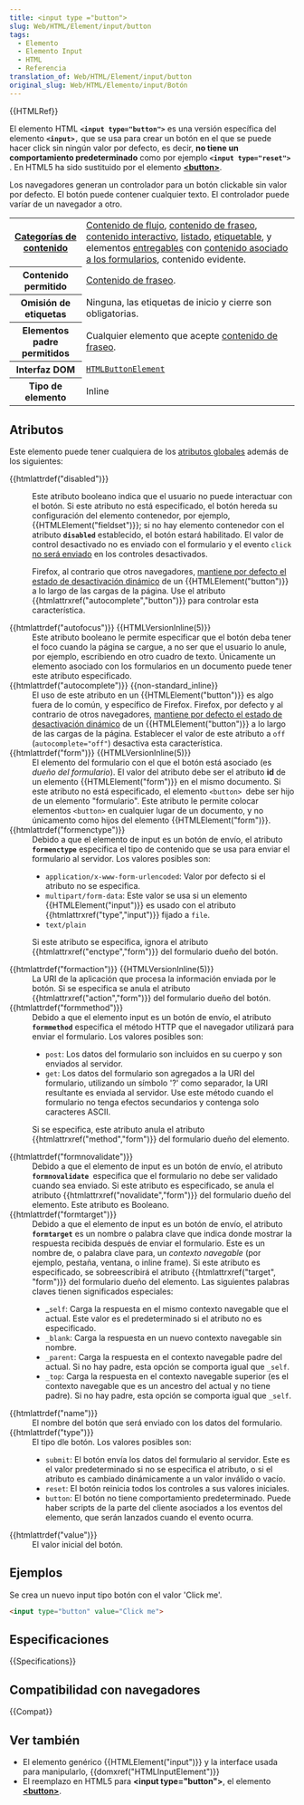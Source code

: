 ```yaml
---
title: <input type ="button">
slug: Web/HTML/Element/input/button
tags:
  - Elemento
  - Elemento Input
  - HTML
  - Referencia
translation_of: Web/HTML/Element/input/button
original_slug: Web/HTML/Elemento/input/Botón
---
```

{{HTMLRef}}

El elemento HTML **`<input type="button">`** es una versión específica del elemento **`<input>`**`,` que se usa para crear un botón en el que se puede hacer click sin ningún valor por defecto, es decir, **no tiene un comportamiento predeterminado** como por ejemplo **`<input type="reset">`** . En HTML5 ha sido sustituido por el elemento **[\<button>](/es/docs/Web/HTML/Element/button)**.

Los navegadores generan un controlador para un botón clickable sin valor por defecto. El botón puede contener cualquier texto. El controlador puede varíar de un navegador a otro.

<table class="properties">
  <tbody>
    <tr>
      <th scope="row">
        <a
          href="https://developer.mozilla.org/en-US/docs/HTML/Content_categories"
          title="HTML/Content_categories"
          >Categorías de contenido</a
        >
      </th>
      <td>
        <a
          href="https://developer.mozilla.org/en-US/docs/HTML/Content_categories#Flow_content"
          title="HTML/Content categories#Flow content"
          >Contenido de flujo</a
        >,
        <a
          href="https://developer.mozilla.org/en-US/docs/HTML/Content_categories#Phrasing_content"
          title="HTML/Content categories#Phrasing content"
          >contenido de fraseo</a
        >,
        <a
          href="https://developer.mozilla.org/en-US/docs/HTML/Content_categories#Interactive_content"
          title="HTML/Content categories#Interactive content"
          >contenido interactivo</a
        >,
        <a
          href="https://developer.mozilla.org/en-US/docs/HTML/Content_categories#Form_listed"
          title="HTML/Content categories#Form listed"
          >listado</a
        >,
        <a
          href="https://developer.mozilla.org/en-US/docs/HTML/Content_categories#Form_labelable"
          title="HTML/Content categories#Form labelable"
          >etiquetable</a
        >, y elementos
        <a
          href="https://developer.mozilla.org/en-US/docs/HTML/Content_categories#Form_submittable"
          title="HTML/Content categories#Form submittable"
          >entregables</a
        >
        con
        <a
          href="https://developer.mozilla.org/en-US/docs/HTML/Content_categories#Form-associated_"
          title="HTML/Content categories#Form-associated "
          >contenido asociado a los formularios</a
        >, contenido evidente.
      </td>
    </tr>
    <tr>
      <th scope="row">Contenido permitido</th>
      <td>
        <a
          href="https://developer.mozilla.org/en-US/docs/HTML/Content_categories#Phrasing_content"
          title="HTML/Content_categories#Phrasing_content"
          >Contenido de fraseo</a
        >.
      </td>
    </tr>
    <tr>
      <th scope="row">Omisión de etiquetas</th>
      <td>Ninguna, las etiquetas de inicio y cierre son obligatorias.</td>
    </tr>
    <tr>
      <th scope="row">Elementos padre permitidos</th>
      <td>
        Cualquier elemento que acepte
        <a
          href="https://developer.mozilla.org/en-US/docs/HTML/Content_categories#Phrasing_content"
          title="HTML/Content_categories#Phrasing_content"
          >contenido de fraseo</a
        >.
      </td>
    </tr>
    <tr>
      <th scope="row">Interfaz DOM</th>
      <td>
        <a
          href="https://developer.mozilla.org/en-US/docs/Web/API/HTMLButtonElement"
          title="The HTMLButtonElement interface provides properties and methods (beyond the <button> object interface it also has available to them by inheritance) for manipulating the layout and presentation of button elements."
          ><code>HTMLButtonElement</code></a
        >
      </td>
    </tr>
    <tr>
      <th scope="row">Tipo de elemento</th>
      <td>Inline</td>
    </tr>
  </tbody>
</table>

## Atributos

Este elemento puede tener cualquiera de los [atributos globales](/es/docs/HTML/Global_attributes) además de los siguientes:

<dl><dt>{{htmlattrdef("disabled")}}</dt><dd><p>Este atributo booleano indica que el usuario no puede interactuar con el botón. Si este atributo no está especificado, el botón hereda su configuración del elemento contenedor, por ejemplo, {{HTMLElement("fieldset")}}; si no hay elemento contenedor con el atributo <code><strong>disabled</strong></code> establecido, el botón estará habilitado. El valor de control desactivado no es enviado con el formulario y el evento <code>click</code> <a class="external" href="https://html.spec.whatwg.org/multipage/forms.html#enabling-and-disabling-form-controls:-the-disabled-attribute">no será enviado</a> en los controles desactivados.</p></dd><dd><p>Firefox, al contrario que otros navegadores, <a href="http://stackoverflow.com/questions/5985839/bug-with-firefox-disabled-attribute-of-input-not-resetting-when-refreshing">mantiene por defecto el estado de desactivación dinámico</a> de un {{HTMLElement("button")}} a lo largo de las cargas de la página. Use el atributo {{htmlattrxref("autocomplete","button")}} para controlar esta característica.</p></dd><dt>{{htmlattrdef("autofocus")}} {{HTMLVersionInline(5)}}</dt><dd>Este atributo booleano le permite especificar que el botón deba tener el foco cuando la página se cargue, a no ser que el usuario lo anule, por ejemplo, escribiendo en otro cuadro de texto. Únicamente un elemento asociado con los formularios en un documento puede tener este atributo especificado.</dd><dt>{{htmlattrdef("autocomplete")}} {{non-standard_inline}}</dt><dd>El uso de este atributo en un {{HTMLElement("button")}} es algo fuera de lo común, y específico de Firefox. Firefox, por defecto y al contrario de otros navegadores, <a href="http://stackoverflow.com/questions/5985839/bug-with-firefox-disabled-attribute-of-input-not-resetting-when-refreshing">mantiene por defecto el estado de desactivación dinámico</a> de un {{HTMLElement("button")}} a lo largo de las cargas de la página. Establecer el valor de este atributo a <code>off</code> (<code>autocomplete="off"</code>) desactiva esta característica.</dd><dt>{{htmlattrdef("form")}} {{HTMLVersionInline(5)}}</dt><dd>El elemento del formulario con el que el botón está asociado (es <em>dueño del formulario</em>). El valor del atributo debe ser el atributo <strong>id</strong> de un elemento {{HTMLElement("form")}} en el mismo documento. Si este atributo no está especificado, el elemento <code>&#x3C;button> </code>debe ser hijo de un elemento "formulario". Este atributo le permite colocar elementos <code>&#x3C;button></code> en cualquier lugar de un documento, y no únicamento como hijos del elemento {{HTMLElement("form")}}.</dd><dt>{{htmlattrdef("formenctype")}}</dt><dd>Debido a que el elemento de input es un botón de envío, el atributo <code><strong>formenctype</strong></code> especifica el tipo de contenido que se usa para enviar el formulario al servidor. Los valores posibles son:<ul><li><code>application/x-www-form-urlencoded</code>: Valor por defecto si el atributo no se especifica.</li><li><code>multipart/form-data</code>: Este valor se usa si un elemento {{HTMLElement("input")}} es usado con el atributo {{htmlattrxref("type","input")}} fijado a <code>file</code>.</li><li><code>text/plain</code></li></ul><p>Si este atributo se especifica, ignora el atributo {{htmlattrxref("enctype","form")}} del formulario dueño del botón.</p></dd><dt>{{htmlattrdef("formaction")}} {{HTMLVersionInline(5)}}</dt><dd>La URI de la aplicación que procesa la información enviada por le botón. Si se especifica se anula el atributo {{htmlattrxref("action","form")}} del formulario dueño del botón.</dd><dt>{{htmlattrdef("formmethod")}}</dt><dd>Debido a que el elemento input es un botón de envío, el atributo <code><strong>formmethod</strong></code> especifica el método HTTP que el navegador utilizará para enviar el formulario. Los valores posibles son:<ul><li><code>post</code>: Los datos del formulario son incluidos en su cuerpo y son enviados al servidor.</li><li><code>get</code>: Los datos del formulario son agregados a la URI del formulario, utilizando un símbolo '?' como separador, la URI resultante es enviada al servidor. Use este método cuando el formulario no tenga efectos secundarios y contenga solo caracteres ASCII.</li></ul><p>Si se especifica, este atributo anula el atributo {{htmlattrxref("method","form")}} del formulario dueño del elemento.</p></dd><dt>{{htmlattrdef("formnovalidate")}}</dt><dd>Debido a que el elemento de input es un botón de envío, el atributo <code><strong>formnovalidate </strong></code>especifica que el formulario no debe ser validado cuando sea enviado. Si este atributo es especificado, se anula el atributo {{htmlattrxref("novalidate","form")}} del formulario dueño del elemento. Este atributo es Booleano.</dd><dt>{{htmlattrdef("formtarget")}}</dt><dd>Debido a que el elemento de input es un botón de envío, el atributo <code><strong>formtarget</strong></code> es un nombre o palabra clave que indica donde mostrar la respuesta recibida después de enviar el formulario. Este es un nombre de, o palabra clave para, un <em>contexto navegable</em> (por ejemplo, pestaña, ventana, o inline frame). Si este atributo es especificado, se sobreescribirá el atributo {{htmlattrxref("target", "form")}} del formulario dueño del elemento. Las siguientes palabras claves tienen significados especiales:<ul><li>_<code>self</code>: Carga la respuesta en el mismo contexto navegable<em> </em>que el actual. Este valor es el predeterminado si el atributo no es especificado.</li><li><code>_blank</code>: Carga la respuesta en un nuevo contexto navegable sin nombre.</li><li><code>_parent</code>: Carga la respuesta en el contexto navegable padre del actual. Si no hay padre, esta opción se comporta igual que <code>_self</code>.</li><li><code>_top</code>: Carga la respuesta en el contexto navegable superior (es el contexto navegable que es un ancestro del actual y no tiene padre). Si no hay padre, esta opción se comporta igual que <code>_self</code>.</li></ul></dd><dt>{{htmlattrdef("name")}}</dt><dd>El nombre del botón que será enviado con los datos del formulario.</dd><dt>{{htmlattrdef("type")}}</dt><dd>El tipo dle botón. Los valores posibles son:<ul><li><code>submit</code>: El botón envía los datos del formulario al servidor. Este es el valor predeterminado si no se especifica el atributo, o si el atributo es cambiado dinámicamente a un valor inválido o vacío.</li><li><code>reset</code>: El botón reinicia todos los controles a sus valores iniciales.</li><li><code>button</code>: El botón no tiene comportamiento predeterminado. Puede haber scripts de la parte del cliente asociados a los eventos del elemento, que serán lanzados cuando el evento ocurra.</li></ul></dd><dt>{{htmlattrdef("value")}}</dt><dd>El valor inicial del botón.</dd></dl>

## Ejemplos

Se crea un nuevo input tipo botón con el valor 'Click me'.

```html
<input type="button" value="Click me">
```

## Especificaciones

{{Specifications}}

## Compatibilidad con navegadores

{{Compat}}

## Ver también

- El elemento genérico {{HTMLElement("input")}} y la interface usada para manipularlo, {{domxref("HTMLInputElement")}}
- El reemplazo en HTML5 para **\<input type="button">**, el elemento **[\<button>](/es/docs/Web/HTML/Element/button)**.
